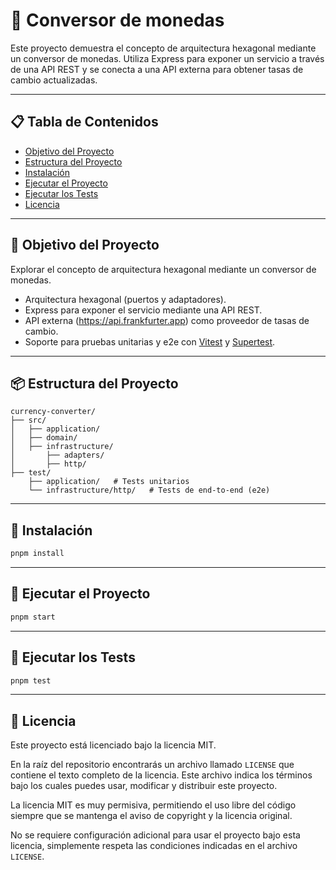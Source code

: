 # 🎯 Conversor de monedas 

Este proyecto demuestra el concepto de arquitectura hexagonal mediante un conversor de monedas. 
Utiliza Express para exponer un servicio a través de una API REST y se conecta a una API externa para obtener tasas de cambio actualizadas.

---

## 📋 Tabla de Contenidos

- [Objetivo del Proyecto](#-objetivo-del-proyecto)
- [Estructura del Proyecto](#-estructura-del-proyecto)
- [Instalación](#-instalación)
- [Ejecutar el Proyecto](#-ejecutar-el-proyecto)
- [Ejecutar los Tests](#-ejecutar-los-tests)
- [Licencia](#-licencia)

---

## 📌 Objetivo del Proyecto
Explorar el concepto de arquitectura hexagonal mediante un conversor de monedas.

- Arquitectura hexagonal (puertos y adaptadores).
- Express para exponer el servicio mediante una API REST.
- API externa (https://api.frankfurter.app) como proveedor de tasas de cambio.
- Soporte para pruebas unitarias y e2e con [Vitest](https://vitest.dev) y [Supertest](https://github.com/visionmedia/supertest).

---

## 📦 Estructura del Proyecto

```text
currency-converter/
├── src/
│   ├── application/
│   ├── domain/
│   ├── infrastructure/
│       ├── adapters/
│       ├── http/
├── test/
    ├── application/   # Tests unitarios
    └── infrastructure/http/   # Tests de end-to-end (e2e)
```

---

## 💾 Instalación

```bash
pnpm install
```

---

## 🚀 Ejecutar el Proyecto

```bash
pnpm start
```

---

## 🧪 Ejecutar los Tests

```bash
pnpm test
```

---

## 📝 Licencia

Este proyecto está licenciado bajo la licencia MIT.

En la raíz del repositorio encontrarás un archivo llamado `LICENSE` que contiene el texto completo de la licencia. Este archivo indica los términos bajo los cuales puedes usar, modificar y distribuir este proyecto.

La licencia MIT es muy permisiva, permitiendo el uso libre del código siempre que se mantenga el aviso de copyright y la licencia original.

No se requiere configuración adicional para usar el proyecto bajo esta licencia, simplemente respeta las condiciones indicadas en el archivo `LICENSE`.
